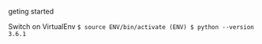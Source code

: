 geting started

Switch on VirtualEnv
`
$ source ENV/bin/activate
(ENV) $ python --version
3.6.1
`



